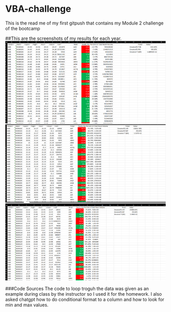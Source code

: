 # VBA-challenge
This is the read me of my first gitpush that contains my Module 2 challenge of the bootcamp

##This are the screenshots of my results for each year.
![alt text](2018%20results.png)
![alt text](2019%20results.png)
![alt text](2020%20results.png)

###Code Sources
The code to loop troguh the data was given as an example during class by the instructor so I used it for the homework.
I also asked chatgpt how to do conditional format to a column and how to look for min and max values.